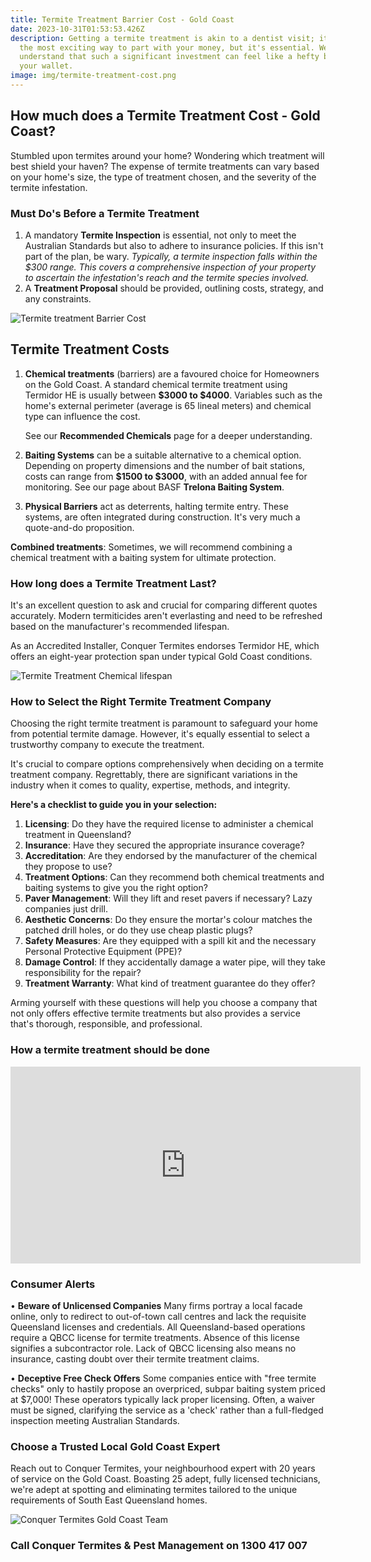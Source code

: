 ```yaml
---
title: Termite Treatment Barrier Cost - Gold Coast
date: 2023-10-31T01:53:53.426Z
description: Getting a termite treatment is akin to a dentist visit; it's not
  the most exciting way to part with your money, but it's essential. We
  understand that such a significant investment can feel like a hefty blow to
  your wallet.
image: img/termite-treatment-cost.png
---
```

## How much does a Termite Treatment Cost - Gold Coast?

Stumbled upon termites around your home? Wondering which treatment will best shield your haven?
The expense of termite treatments can vary based on your home's size, the type of treatment chosen, and the severity of the termite infestation.

### Must Do's Before a Termite Treatment

1. A mandatory **Termite Inspection** is essential, not only to meet the Australian Standards but also to adhere to insurance policies. If this isn't part of the plan, be wary.
   *Typically, a termite inspection falls within the $300 range. This covers a comprehensive inspection of your property to ascertain the infestation's reach and the termite species involved.*
2. A **Treatment Proposal** should be provided, outlining costs, strategy, and any constraints. 

![Termite treatment Barrier Cost](img/termite-treatment-how-much-does-it-cost.png)

## Termite Treatment Costs

1. **Chemical treatments** (barriers) are a favoured choice for Homeowners on the Gold Coast. A standard chemical termite treatment using Termidor HE is usually between **$3000 to $4000**. Variables such as the home's external perimeter (average is 65 lineal meters) and chemical type can influence the cost. 

   See our **Recommended Chemicals** page for a deeper understanding.
2. **Baiting Systems** can be a suitable alternative to a chemical option. Depending on property dimensions and the number of bait stations, costs can range from **$1500 to $3000**, with an added annual fee for monitoring. See our page about BASF **Trelona Baiting System**.
3. **Physical Barriers** act as deterrents, halting termite entry. These systems, are often integrated during construction. It's very much a quote-and-do proposition. 

**Combined treatments**: Sometimes, we will recommend combining a chemical treatment with a baiting system for ultimate protection.

### How long does a Termite Treatment Last?

It's an excellent question to ask and crucial for comparing different quotes accurately. Modern termiticides aren't everlasting and need to be refreshed based on the manufacturer's recommended lifespan.

As an Accredited Installer, Conquer Termites endorses Termidor HE, which offers an eight-year protection span under typical Gold Coast conditions.

![Termite Treatment Chemical lifespan ](img/chemical-recommeded-life-chart.jpg)

### How to Select the Right Termite Treatment Company

Choosing the right termite treatment is paramount to safeguard your home from potential termite damage. However, it's equally essential to select a trustworthy company to execute the treatment.

It's crucial to compare options comprehensively when deciding on a termite treatment company. Regrettably, there are significant variations in the industry when it comes to quality, expertise, methods, and integrity.

**Here's a checklist to guide you in your selection:**

1. **Licensing**: Do they have the required license to administer a chemical treatment in Queensland?
2. **Insurance**: Have they secured the appropriate insurance coverage?
3. **Accreditation**: Are they endorsed by the manufacturer of the chemical they propose to use?
4. **Treatment Options**: Can they recommend both chemical treatments and baiting systems to give you the right option?
5. **Paver Management**: Will they lift and reset pavers if necessary? Lazy companies just drill.
6. **Aesthetic Concerns**: Do they ensure the mortar's colour matches the patched drill holes, or do they use cheap plastic plugs?
7. **Safety Measures**: Are they equipped with a spill kit and the necessary Personal Protective Equipment (PPE)?
8. **Damage Control**: If they accidentally damage a water pipe, will they take responsibility for the repair?
9. **Treatment Warranty**: What kind of treatment guarantee do they offer?

Arming yourself with these questions will help you choose a company that not only offers effective termite treatments but also provides a service that's thorough, responsible, and professional.

### How a termite treatment should be done

<iframe width="560" height="315" src="https://www.youtube.com/embed/jX0IASCNbSA?si=wChTViGOM20O9Amt" title="YouTube video player" frameborder="0" allow="accelerometer; autoplay; clipboard-write; encrypted-media; gyroscope; picture-in-picture; web-share" allowfullscreen></iframe>

### Consumer Alerts

•	**Beware of Unlicensed Companies**
Many firms portray a local facade online, only to redirect to out-of-town call centres and lack the requisite Queensland licenses and credentials. All Queensland-based operations require a QBCC license for termite treatments. 
Absence of this license signifies a subcontractor role. Lack of QBCC licensing also means no insurance, casting doubt over their termite treatment claims.

•	**Deceptive Free Check Offers**
Some companies entice with "free termite checks" only to hastily propose an overpriced, subpar baiting system priced at $7,000! These operators typically lack proper licensing.
Often, a waiver must be signed, clarifying the service as a 'check' rather than a full-fledged inspection meeting Australian Standards.

### Choose a Trusted Local Gold Coast Expert

Reach out to Conquer Termites, your neighbourhood expert with 20 years of service on the Gold Coast. Boasting 25 adept, fully licensed technicians, we're adept at spotting and eliminating termites tailored to the unique requirements of South East Queensland homes.

![Conquer Termites Gold Coast Team](img/conquer-termites-gold-coast-team.png)

### Call Conquer Termites & Pest Management on 1300 417 007